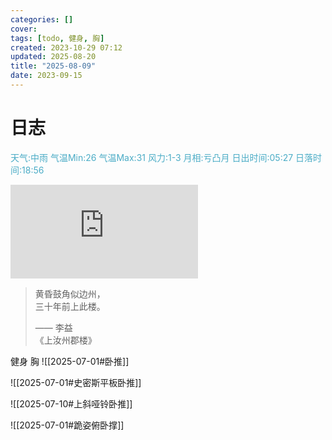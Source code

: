```yaml
---
categories: []
cover: 
tags: [todo, 健身, 胸]
created: 2023-10-29 07:12
updated: 2025-08-20
title: "2025-08-09"
date: 2023-09-15
---
```

# 日志


<font color="#4bacc6">天气:中雨  气温Min:26  气温Max:31  风力:1-3  月相:亏凸月  日出时间:05:27  日落时间:18:56</font>

![Bing 每次随机图](https://bing.img.run/rand.php)

> 黄昏鼓角似边州，  
> 三十年前上此楼。  
> 
> —— 李益  
> 《上汝州郡楼》


健身  胸 
![[2025-07-01#卧推]]

![[2025-07-01#史密斯平板卧推]]


![[2025-07-10#上斜哑铃卧推]]

![[2025-07-01#跪姿俯卧撑]]